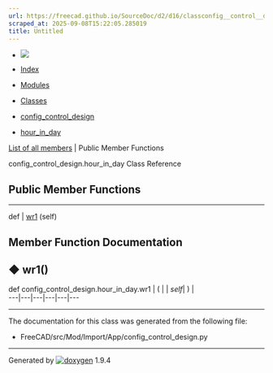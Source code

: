 ```yaml
---
url: https://freecad.github.io/SourceDoc/d2/d16/classconfig__control__design_1_1hour__in__day.html
scraped_at: 2025-09-08T15:22:05.285019
title: Untitled
---
```


  * [ ![](https://www.freecad.org/svg/logo-freecad.svg) ](https://freecadweb.org "FreeCAD")
  * [Index](../../index.html "Index")
  * [Modules](../../modules.html "Modules list")
  * [Classes](../../annotated.html "Annotated list")

  * [config_control_design](../../d4/d07/namespaceconfig__control__design.html)
  * [hour_in_day](../../d2/d16/classconfig__control__design_1_1hour__in__day.html)

[List of all members](../../d3/df7/classconfig__control__design_1_1hour__in__day-members.html) | Public Member Functions

config_control_design.hour_in_day Class Reference

##  Public Member Functions  
  
---  
def | [wr1](../../d2/d16/classconfig__control__design_1_1hour__in__day.html#a2870c7d07f869e6bfcd79f82e559db0c) (self)  
  
## Member Function Documentation

## ◆ wr1()

def config_control_design.hour_in_day.wr1  | ( |  | _self_| ) |   
---|---|---|---|---|---  
  
* * *

The documentation for this class was generated from the following file:

  * FreeCAD/src/Mod/Import/App/config_control_design.py

* * *

Generated by
[![doxygen](../../doxygen.svg)](https://www.doxygen.org/index.html) 1.9.4

